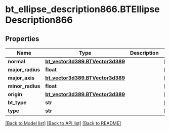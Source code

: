 # bt_ellipse_description866.BTEllipseDescription866

## Properties
Name | Type | Description | Notes
------------ | ------------- | ------------- | -------------
**normal** | [**bt_vector3d389.BTVector3d389**](BTVector3d389.md) |  | [optional] 
**major_radius** | **float** |  | [optional] 
**major_axis** | [**bt_vector3d389.BTVector3d389**](BTVector3d389.md) |  | [optional] 
**minor_radius** | **float** |  | [optional] 
**origin** | [**bt_vector3d389.BTVector3d389**](BTVector3d389.md) |  | [optional] 
**bt_type** | **str** |  | [optional] 
**type** | **str** |  | [optional] 

[[Back to Model list]](../README.md#documentation-for-models) [[Back to API list]](../README.md#documentation-for-api-endpoints) [[Back to README]](../README.md)



